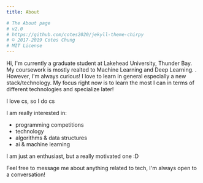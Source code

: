 ```yaml
---
title: About

# The About page
# v2.0
# https://github.com/cotes2020/jekyll-theme-chirpy
# © 2017-2019 Cotes Chung
# MIT License
---
```


Hi, I'm currently a graduate student at Lakehead University, Thunder Bay. My coursework is mostly realted to Machine Learning and Deep Learning. . However, I'm always curious! I love to learn in general especially a new stack/technology. My focus right now is to learn the most I can in terms of different technologies and specialize later!

I love cs, so I do cs

I am really interested in:

- programming competitions 
- technology
- algorithms & data structures
- ai & machine learning

I am just an enthusiast, but a really motivated one :D

Feel free to message me about anything related to tech, I'm always open to a conversation! 